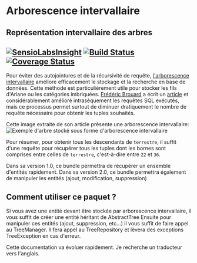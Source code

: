 # Arborescence intervallaire
Représentation intervallaire des arbres
----
[![SensioLabsInsight](https://insight.sensiolabs.com/projects/e8b1e0a1-da1c-4be2-9716-cc84acf1a38d/mini.png)](https://insight.sensiolabs.com/projects/e8b1e0a1-da1c-4be2-9716-cc84acf1a38d)
[![Build Status](https://travis-ci.org/Alexandre-T/tree.svg?branch=master)](https://travis-ci.org/Alexandre-T/tree)
[![Coverage Status](https://coveralls.io/repos/github/Alexandre-T/tree/badge.svg?branch=master)](https://coveralls.io/github/Alexandre-T/tree?branch=master)
----

Pour éviter des autojointures et de la récursivité de requête, 
[l'arborescence intervallaire](http://sqlpro.developpez.com/cours/arborescence/)
améliore efficacement le stockage et la recherche en base de données. Cette méthode 
est particulièrement utile pour stocker les fils d'Ariane 
ou les catégories imbriquées. [Frédéric Brouard](http://sqlpro.developpez.com/) a écrit un 
[article](http://sqlpro.developpez.com/cours/arborescence/) et considérablement
amélioré intrasèquement les requêtes SQL exécutés, mais ce processus permet surtout de
diminuer dratiquement le nombre de requête nécessaire pour obtenir les tuples souhaités.

Cette image extraite de son article présente une arborescence intervallaire:
![Exemple d'arbre stocké sous forme d'arborescence intervallaire](http://sqlpro.developpez.com/cours/arborescence/images/SQLtree3.gif)

Pour résumer, pour obtenir tous les descendants de `terrestre`, il suffit d'une requête pour récupérer 
tous les tuples dont les bornes sont comprises entre celles de `terrestre`, c'est-à-dire entre
 `22` et `36`.

Dans sa version 1.0, ce bundle permettra de récupérer un ensemble d'entités rapidement.
Dans sa version 2.0, ce bundle permettra également de manipuler les entités (ajout, modification, suppression)

Comment utiliser ce paquet ?
----
Si vous avez une entité devant être stockée par arborescence intervallaire, il vous suffit de créer une entité héritant de AbstractTree
Ensuite pour manipuler ces entités (ajout, suppression, etc...) il vous suffit de faire appel au TreeManager. Il fera appel au TreeRepository
et lèvera des exceptions TreeException en cas d'erreur.

Cette documentation va évoluer rapidement. Je recherche un traducteur vers l'anglais.
